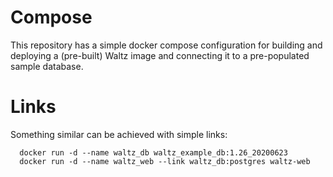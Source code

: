 # Compose

This repository has a simple docker compose configuration for
building and deploying a (pre-built) Waltz image and connecting
it to a pre-populated sample database.


# Links

Something similar can be achieved with simple links:

```
  docker run -d --name waltz_db waltz_example_db:1.26_20200623
  docker run -d --name waltz_web --link waltz_db:postgres waltz-web
```
